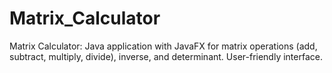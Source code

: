 # Matrix_Calculator
Matrix Calculator: Java application with JavaFX for matrix operations (add, subtract, multiply, divide), inverse, and determinant. User-friendly interface.
